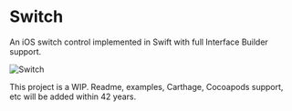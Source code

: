 # Switch

An iOS switch control implemented in Swift with full Interface Builder support.

![Switch](https://github.com/T-Pham/Switch/blob/master/switch.gif?raw=true)

This project is a WIP. Readme, examples, Carthage, Cocoapods support, etc will be added within 42 years.